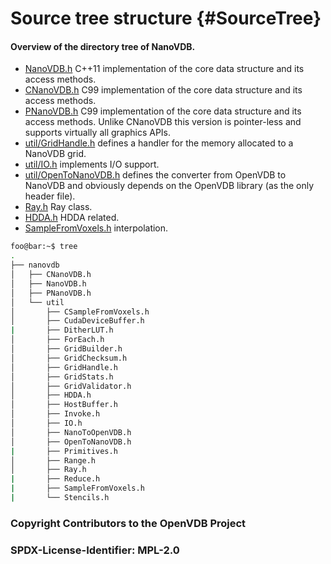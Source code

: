 # Source tree structure {#SourceTree}

#### Overview of the directory tree of NanoVDB.

* [NanoVDB.h](../NanoVDB.h) C++11 implementation of the core data structure and its access methods.
*  [CNanoVDB.h](../CNanoVDB.h) C99 implementation of the core data structure and its access methods.
*  [PNanoVDB.h](../PNanoVDB.h) C99 implementation of the core data structure and its access methods. Unlike CNanoVDB this version is pointer-less and supports virtually all graphics APIs.
* [util/GridHandle.h](../util/GridHandle.h) defines a handler for the memory allocated to a NanoVDB grid.
* [util/IO.h](../util/IO.h) implements I/O support. 
* [util/OpenToNanoVDB.h](../util/OpenToNanoVDB.h) defines the converter from OpenVDB to NanoVDB and obviously depends on the OpenVDB library (as the only header file). 
* [Ray.h](../util/Ray.h) Ray class.
* [HDDA.h](../util/HDDA.h) HDDA related.
* [SampleFromVoxels.h](../util/SampleFromVoxels.h) interpolation.

```bash
foo@bar:~$ tree
.
├── nanovdb
│   ├── CNanoVDB.h
│   ├── NanoVDB.h
│   ├── PNanoVDB.h
│   └── util
│       ├── CSampleFromVoxels.h
│       ├── CudaDeviceBuffer.h
|       ├── DitherLUT.h 
│       ├── ForEach.h
│       ├── GridBuilder.h
│       ├── GridChecksum.h
│       ├── GridHandle.h
│       ├── GridStats.h
│       ├── GridValidator.h
│       ├── HDDA.h
│       ├── HostBuffer.h
│       ├── Invoke.h
│       ├── IO.h
│       ├── NanoToOpenVDB.h
│       ├── OpenToNanoVDB.h
|       ├── Primitives.h
│       ├── Range.h
│       ├── Ray.h
|       ├── Reduce.h
|       ├── SampleFromVoxels.h
|       └── Stencils.h
```

### Copyright Contributors to the OpenVDB Project
### SPDX-License-Identifier: MPL-2.0